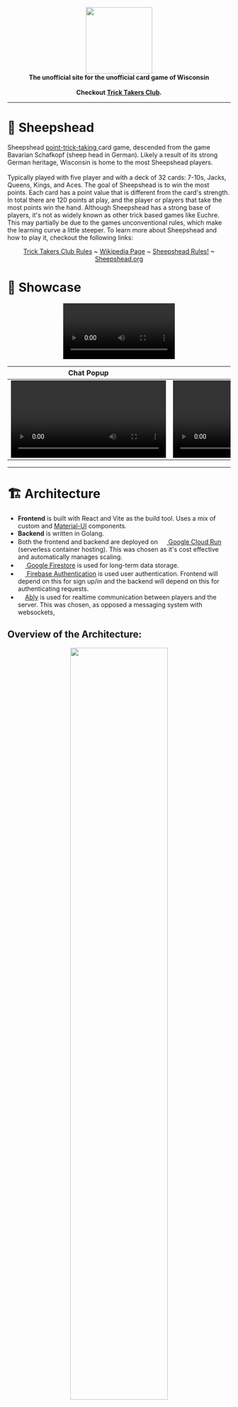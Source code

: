 <p align="center" width="100%" vertical>
  <img
    src="https://github.com/user-attachments/assets/8c6b156b-4543-4e61-86df-aa306584394d"
    height="150"
  />
  <br />
  <b width="100%" >
    The unofficial site for the unofficial card game of Wisconsin
  </b>
  <br />
  <br />
  <b width="100%" >
    Checkout <a href="https://tricktakers.club">Trick Takers Club</a>.
  </b>
</p>

___

# 🐑 Sheepshead

Sheepshead <a href="https://en.wikipedia.org/wiki/Trick-taking_game#Point-trick_games"> point-trick-taking </a> card game, descended from the game Bavarian Schafkopf (sheep head in German). Likely a result of its strong German heritage, Wisconsin is home to the most Sheepshead players.
<br/><br/>
Typically played with five player and with a deck of 32 cards: 7-10s, Jacks, Queens, Kings, and Aces. The goal of Sheepshead is to win the most points. Each card has a point value that is different from the card's strength. In total there are 120 points at play, and the player or players that take the most points win the hand. Although Sheepshead has a strong base of players, it's not as widely known as other trick based games like Euchre. This may partially be due to the games unconventional rules, which make the learning curve a little steeper. To learn more about Sheepshead and how to play it, checkout the following links:
<br/>
<p align="center" width="100%" vertical>
<a href="https://tricktakers.club/rules">Trick Takers Club Rules</a> ~ <a href="https://en.wikipedia.org/wiki/Sheepshead_(card_game)">Wikipedia Page</a> ~ <a href="https://www.sheepsheadrules.com/home">Sheepshead Rules!</a> ~ <a href="https://www.sheepshead.org/rules/">Sheepshead.org</a>
</p>

# 🌟 Showcase

<p align="center" width="100%" vertical>
  <video src="https://github.com/user-attachments/assets/dc4b2854-0bb3-4281-a3bf-c18c8a30cee5" width="50%" />
</p>

Chat Popup|Scoreboard
--|--
<video src="https://github.com/user-attachments/assets/2714bb48-6d2b-4d67-8c4d-73fa0ac995a9" width="350" />|<video src="https://github.com/user-attachments/assets/87bab245-335c-4a39-aba7-201a7bdd01bb" width="350" />

___

# 🏗️ Architecture
- **Frontend** is built with React and Vite as the build tool. Uses a mix of custom and <a href="https://mui.com/">Material-UI</a> components.
- **Backend** is written in Golang.
- Both the frontend and backend are deployed on <a href="https://cloud.google.com/run?hl=en"><img
    src="https://github.com/user-attachments/assets/456e4df7-bd09-4f4a-b5a7-b01edafc27ee"
    height="16px"
  /> Google Cloud Run</a> (serverless container hosting). This was chosen as it's cost effective and automatically manages scaling.
- <a href="https://firebase.google.com/products/firestore"><img
    src="https://github.com/user-attachments/assets/d32bdcd3-ac05-4d9a-9905-11e265217001"
    height="16px"
  /> Google Firestore</a> is used for long-term data storage.
- <a href="https://firebase.google.com/products/auth"><img
    src="https://github.com/user-attachments/assets/9439904d-1102-4d36-b42a-b4a7b8499836"
    height="16px"
  /> Firebase Authentication</a> is used user authentication. Frontend will depend on this for sign up/in and the backend will depend on this for authenticating requests. 
- <a href="https://ably.com/"><img
    src="https://github.com/user-attachments/assets/80e6fa05-64fc-4193-bd6d-da89f80a30bb"
    height="16px"
  />Ably</a> is used for realtime communication between players and the server. This was chosen, as opposed a messaging system with websockets, 


## Overview of the Architecture:
<p align="center" width="100%" vertical>
  <img
    label="Architecture Overview"
    src="https://github.com/user-attachments/assets/01268fb7-321a-4714-a9d2-c80c0a4d63da"
    width="66%"
    align="center"
  />
</p>

## Game Creation/Connection Flow
- **Game Manager (GM)**: When a user "hosts" a game, a GM is spun up on the server. The GM is a goroutine that loops, listening for messages from one the players' channels. Messages can include actions in the game like playing a card, as well as things like chat messages and changing the settings. When the GM receives a message/action from a user, it updates the game state accordingly, which is stored in memory, and then sends out update messages to players. If enough time has passed since the last received message, the GM times out and shuts down, thereby ending the game. 
- **Broadcast Channel**: All users are subscribed to the broadcast channel. This is where chat messages are sent, as well as public update messages that all players can see (ex. player A played ace of spades).
- **Private Channels**: Each user has a private channel which acts a direct line between them and the GM. This is used for messages that other players shouldn't see the contents of (ex. cards dealt to the player).

<p align="center" width="100%" vertical>
  <img
    label="Game Connection Flow"
    src="https://github.com/user-attachments/assets/aac761f5-4db0-417c-a44a-c431d6dc88ca"
    width="75%"
    align="center"
  />
</p>


# 🚧 Architecture Redesign
I'm currently reworking the architecture of the app, because a flaw was discovered after deploying to Google Cloud Run.

### The Flaw - Current Architecture is Not Scalable
1. Gameplay is managed by the Game Manager (GM), which is a goroutine that runs on the server.
2. Google Cloud Run is serverless, meaning server management is handled automatically by Google. This includes scaling...
3. When the server receives less incoming HTTP requests, it scales down the number of server instances. Possibly down to zero if there's no traffic.
4. Once a game has started, all communication about the game is handled over Ably, which means the server will stop receiving requests from these players.
5. This means a server instance with an active game session could get terminated if it stops receiving traffic, leaving players in the lurch.

### The Workaround (Temporary)
For now, the minimum and maximum number of server instances is set to be the same. This way no instance get prematurely terminated. However, this isn't a long term solution, because it also means the application cannot be scaled up. It's also less cost effective. Since Trick Takers Club has not yet been launched publicly, the site isn't receiving much traffic other than from testers, so this is not a critical problem, but it needs to be resolved before going public. 

### The Redesign
1. Replace Ably with direct Websocket connections between the server and the user clients. So long as there exists an open WS connection, the instance is considered active and will not be scaled down.
2. While not strictly necessary, the backend server will be split into two microservices to make the application more scalable. The **Play Service** will be where all all Game Managers are spun up. The **Core Service** will continue to handle all other request (primarily database requests).

#### Overview of Architecture after Redesign:
<p align="center" width="100%" vertical>
  <img
    label="Architecture Overview - Redesign"
    src="https://github.com/user-attachments/assets/001874d7-2185-43aa-985a-2a9e2a8b5beb"
    width="66%"
    align="center"
  />
</p>

#### Game Creation/Connection Flow after Redesign:
<p align="center" width="100%" vertical>
  <img
    label="Game Connection Flow - Redesign"
    src="https://github.com/user-attachments/assets/4abfb646-0c0d-4898-b663-25e5d7804892"
    width="75%"
    align="center"
  />
</p>
